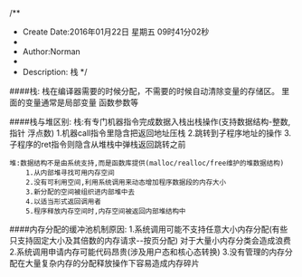 /**
* Create Date:2016年01月22日 星期五 09时41分02秒
* 
* Author:Norman
* 
* Description: 栈
*/

####栈:
    栈在编译器需要的时候分配，不需要的时候自动清除变量的存储区。
    里面的变量通常是局部变量  函数参数等

####栈与堆区别:
    栈:有专门机器指令完成数据入栈出栈操作(支持数据结构-整数,指针 浮点数)
        1.机器call指令里隐含把返回地址压栈
        2.跳转到子程序地址的操作
        3.子程序的ret指令则隐含从堆栈中弹栈返回跳转之前

    堆:数据结构不是由系统支持,而是函数库提供(malloc/realloc/free维护的堆数据结构)
        1.从内部堆寻找可用内存空间
        2.没有可利用空间,利用系统调用来动态增加程序数据段的内存大小
        3.新分配的空间被组织进内部堆中去
        4.以适当形式返回调用者
        5.程序释放内存空间时,内存空间被返回内部堆结构中

####内存分配的缓冲池机制原因:
    1.系统调用可能不支持任意大小内存分配(有些只支持固定大小及其倍数的内存请求--按页分配) 对于大量小内存分类会造成浪费
    2.系统调用申请内存可能代码昂贵(涉及用户态和核心态转换)
    3.没有管理的内存分配在大量复杂内存的分配释放操作下容易造成内存碎片


